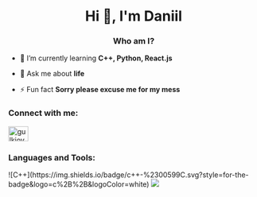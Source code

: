 <h1 align="center">Hi 👋, I'm Daniil</h1>
<h3 align="center">Who am I?</h3>

- 🌱 I’m currently learning **C++, Python, React.js**

- 💬 Ask me about **life**

- ⚡ Fun fact **Sorry please excuse me for my mess**

<h3 align="left">Connect with me:</h3>
<p align="left">
<a href="https://instagram.com/gulkiover" target="blank"><img align="center" src="https://raw.githubusercontent.com/rahuldkjain/github-profile-readme-generator/master/src/images/icons/Social/instagram.svg" alt="gulkiover" height="30" width="40" /></a>
</p>

<h3 align="left">Languages and Tools:</h3>
![C++](https://img.shields.io/badge/c++-%2300599C.svg?style=for-the-badge&logo=c%2B%2B&logoColor=white)

<img src="https://github-readme-stats.vercel.app/api?username=phantomhelper&&show_icons=true&title_color=ffffff&icon_color=bb2acf&text_color=daf7dc&bg_color=151515">
